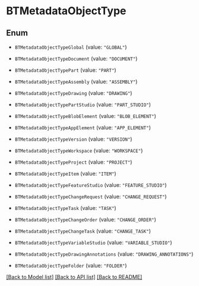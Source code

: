 # BTMetadataObjectType

## Enum


* `BTMetadataObjectTypeGlobal` (value: `"GLOBAL"`)

* `BTMetadataObjectTypeDocument` (value: `"DOCUMENT"`)

* `BTMetadataObjectTypePart` (value: `"PART"`)

* `BTMetadataObjectTypeAssembly` (value: `"ASSEMBLY"`)

* `BTMetadataObjectTypeDrawing` (value: `"DRAWING"`)

* `BTMetadataObjectTypePartStudio` (value: `"PART_STUDIO"`)

* `BTMetadataObjectTypeBlobElement` (value: `"BLOB_ELEMENT"`)

* `BTMetadataObjectTypeAppElement` (value: `"APP_ELEMENT"`)

* `BTMetadataObjectTypeVersion` (value: `"VERSION"`)

* `BTMetadataObjectTypeWorkspace` (value: `"WORKSPACE"`)

* `BTMetadataObjectTypeProject` (value: `"PROJECT"`)

* `BTMetadataObjectTypeItem` (value: `"ITEM"`)

* `BTMetadataObjectTypeFeatureStudio` (value: `"FEATURE_STUDIO"`)

* `BTMetadataObjectTypeChangeRequest` (value: `"CHANGE_REQUEST"`)

* `BTMetadataObjectTypeTask` (value: `"TASK"`)

* `BTMetadataObjectTypeChangeOrder` (value: `"CHANGE_ORDER"`)

* `BTMetadataObjectTypeChangeTask` (value: `"CHANGE_TASK"`)

* `BTMetadataObjectTypeVariableStudio` (value: `"VARIABLE_STUDIO"`)

* `BTMetadataObjectTypeDrawingAnnotations` (value: `"DRAWING_ANNOTATIONS"`)

* `BTMetadataObjectTypeFolder` (value: `"FOLDER"`)


[[Back to Model list]](../README.md#documentation-for-models) [[Back to API list]](../README.md#documentation-for-api-endpoints) [[Back to README]](../README.md)


